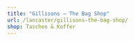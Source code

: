 ```yaml
---
title: "Gillisons – The Bag Shop"
url: /lancaster/gillisons-the-bag-shop/
shop: Taschen & Koffer
---
```

